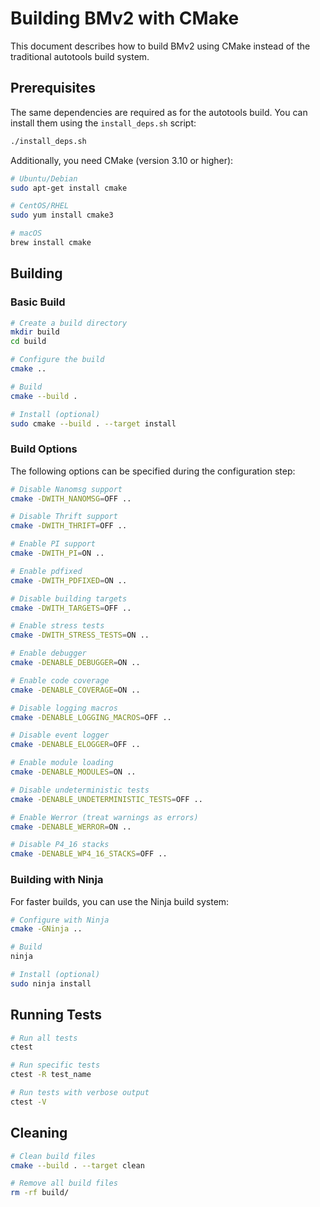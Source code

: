 # Building BMv2 with CMake

This document describes how to build BMv2 using CMake instead of the traditional autotools build system.

## Prerequisites

The same dependencies are required as for the autotools build. You can install them using the `install_deps.sh` script:

```bash
./install_deps.sh
```

Additionally, you need CMake (version 3.10 or higher):

```bash
# Ubuntu/Debian
sudo apt-get install cmake

# CentOS/RHEL
sudo yum install cmake3

# macOS
brew install cmake
```

## Building

### Basic Build

```bash
# Create a build directory
mkdir build
cd build

# Configure the build
cmake ..

# Build
cmake --build .

# Install (optional)
sudo cmake --build . --target install
```

### Build Options

The following options can be specified during the configuration step:

```bash
# Disable Nanomsg support
cmake -DWITH_NANOMSG=OFF ..

# Disable Thrift support
cmake -DWITH_THRIFT=OFF ..

# Enable PI support
cmake -DWITH_PI=ON ..

# Enable pdfixed
cmake -DWITH_PDFIXED=ON ..

# Disable building targets
cmake -DWITH_TARGETS=OFF ..

# Enable stress tests
cmake -DWITH_STRESS_TESTS=ON ..

# Enable debugger
cmake -DENABLE_DEBUGGER=ON ..

# Enable code coverage
cmake -DENABLE_COVERAGE=ON ..

# Disable logging macros
cmake -DENABLE_LOGGING_MACROS=OFF ..

# Disable event logger
cmake -DENABLE_ELOGGER=OFF ..

# Enable module loading
cmake -DENABLE_MODULES=ON ..

# Disable undeterministic tests
cmake -DENABLE_UNDETERMINISTIC_TESTS=OFF ..

# Enable Werror (treat warnings as errors)
cmake -DENABLE_WERROR=ON ..

# Disable P4_16 stacks
cmake -DENABLE_WP4_16_STACKS=OFF ..
```

### Building with Ninja

For faster builds, you can use the Ninja build system:

```bash
# Configure with Ninja
cmake -GNinja ..

# Build
ninja

# Install (optional)
sudo ninja install
```

## Running Tests

```bash
# Run all tests
ctest

# Run specific tests
ctest -R test_name

# Run tests with verbose output
ctest -V
```

## Cleaning

```bash
# Clean build files
cmake --build . --target clean

# Remove all build files
rm -rf build/
```
